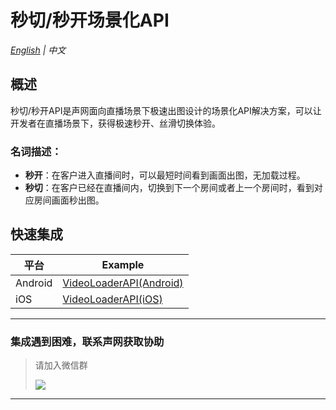 # 秒切/秒开场景化API

*[English](README.md) | 中文*

## 概述

秒切/秒开API是声网面向直播场景下极速出图设计的场景化API解决方案，可以让开发者在直播场景下，获得极速秒开、丝滑切换体验。

### 名词描述：
- **秒开**：在客户进入直播间时，可以最短时间看到画面出图，无加载过程。
- **秒切**：在客户已经在直播间内，切换到下一个房间或者上一个房间时，看到对应房间画面秒出图。 

## 快速集成

| 平台     | Example                   |
|---------|------------------------|
| Android | [VideoLoaderAPI(Android)](Android/README.zh.md) |
| iOS     | [VideoLoaderAPI(iOS)](iOS/README.zh.md)   |

---

### 集成遇到困难，联系声网获取协助
> 请加入微信群
> 
> ![](https://download.agora.io/demo/release/SDHY_QA.jpg)

---
